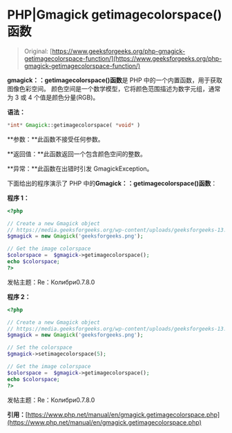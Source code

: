 # PHP|Gmagick getimagecolorspace()函数

> Original: [https://www.geeksforgeeks.org/php-gmagick-getimagecolorspace-function/](https://www.geeksforgeeks.org/php-gmagick-getimagecolorspace-function/)

**gmagick：：getimagecolorspace()函数**是 PHP 中的一个内置函数，用于获取图像色彩空间。 颜色空间是一个数学模型，它将颜色范围描述为数字元组，通常为 3 或 4 个值是颜色分量(RGB)。

**语法：**

```php
*int* Gmagick::getimagecolorspace( *void* )
```

**参数：**此函数不接受任何参数。

**返回值：**此函数返回一个包含颜色空间的整数。

**异常：**此函数在出错时引发 GmagickException。

下面给出的程序演示了 PHP 中的**Gmagick：：getimagecolorspace()函数**：

**程序 1：**

```php
<?php

// Create a new Gmagick object
// https://media.geeksforgeeks.org/wp-content/uploads/geeksforgeeks-13.png
$gmagick = new Gmagick('geeksforgeeks.png');

// Get the image colorspace
$colorspace =  $gmagick->getimagecolorspace();
echo $colorspace;
?>
```

发帖主题：Re：Колибри0.7.8.0

**程序 2：**

```php
<?php

// Create a new Gmagick object
// https://media.geeksforgeeks.org/wp-content/uploads/geeksforgeeks-13.png
$gmagick = new Gmagick('geeksforgeeks.png');

// Set the colorspace
$gmagick->setimagecolorspace(5);

// Get the image colorspace
$colorspace =  $gmagick->getimagecolorspace();
echo $colorspace;
?>
```

发帖主题：Re：Колибри0.7.8.0

**引用：**[https://www.php.net/manual/en/gmagick.getimagecolorspace.php](https://www.php.net/manual/en/gmagick.getimagecolorspace.php)